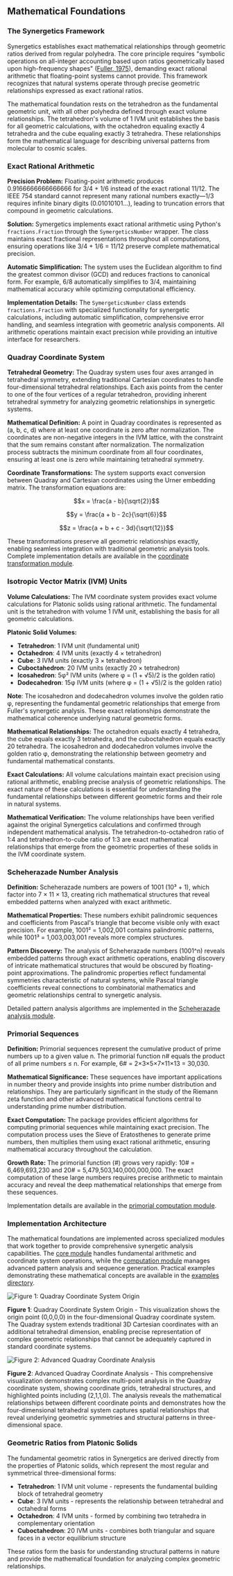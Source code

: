 ## Mathematical Foundations


### The Synergetics Framework

Synergetics establishes exact mathematical relationships through geometric ratios derived from regular polyhedra. The core principle requires "symbolic operations on all-integer accounting based upon ratios geometrically based upon high-frequency shapes" ([Fuller, 1975](https://www.rwgrayprojects.com/synergetics/)), demanding exact rational arithmetic that floating-point systems cannot provide. This framework recognizes that natural systems operate through precise geometric relationships expressed as exact rational ratios.

The mathematical foundation rests on the tetrahedron as the fundamental geometric unit, with all other polyhedra defined through exact volume relationships. The tetrahedron's volume of 1 IVM unit establishes the basis for all geometric calculations, with the octahedron equaling exactly 4 tetrahedra and the cube equaling exactly 3 tetrahedra. These relationships form the mathematical language for describing universal patterns from molecular to cosmic scales.


### Exact Rational Arithmetic


**Precision Problem:** Floating-point arithmetic produces 0.9166666666666666 for 3/4 + 1/6 instead of the exact rational 11/12. The IEEE 754 standard cannot represent many rational numbers exactly—1/3 requires infinite binary digits (0.01010101...), leading to truncation errors that compound in geometric calculations.

**Solution:** Symergetics implements exact rational arithmetic using Python's `fractions.Fraction` through the `SymergeticsNumber` wrapper. The class maintains exact fractional representations throughout all computations, ensuring operations like 3/4 + 1/6 = 11/12 preserve complete mathematical precision.

**Automatic Simplification:** The system uses the Euclidean algorithm to find the greatest common divisor (GCD) and reduces fractions to canonical form. For example, 6/8 automatically simplifies to 3/4, maintaining mathematical accuracy while optimizing computational efficiency.

**Implementation Details:** The `SymergeticsNumber` class extends `fractions.Fraction` with specialized functionality for synergetic calculations, including automatic simplification, comprehensive error handling, and seamless integration with geometric analysis components. All arithmetic operations maintain exact precision while providing an intuitive interface for researchers.


### Quadray Coordinate System


**Tetrahedral Geometry:** The Quadray system uses four axes arranged in tetrahedral symmetry, extending traditional Cartesian coordinates to handle four-dimensional tetrahedral relationships. Each axis points from the center to one of the four vertices of a regular tetrahedron, providing inherent tetrahedral symmetry for analyzing geometric relationships in synergetic systems.

**Mathematical Definition:** A point in Quadray coordinates is represented as (a, b, c, d) where at least one coordinate is zero after normalization. The coordinates are non-negative integers in the IVM lattice, with the constraint that the sum remains constant after normalization. The normalization process subtracts the minimum coordinate from all four coordinates, ensuring at least one is zero while maintaining tetrahedral symmetry.

**Coordinate Transformations:** The system supports exact conversion between Quadray and Cartesian coordinates using the Urner embedding matrix. The transformation equations are:

$$x = \frac{a - b}{\sqrt{2}}$$

$$y = \frac{a + b - 2c}{\sqrt{6}}$$

$$z = \frac{a + b + c - 3d}{\sqrt{12}}$$

These transformations preserve all geometric relationships exactly, enabling seamless integration with traditional geometric analysis tools. Complete implementation details are available in the [coordinate transformation module](https://github.com/docxology/symergetics/tree/main/symergetics/core/coordinates).


### Isotropic Vector Matrix (IVM) Units


**Volume Calculations:** The IVM coordinate system provides exact volume calculations for Platonic solids using rational arithmetic. The fundamental unit is the tetrahedron with volume 1 IVM unit, establishing the basis for all geometric calculations.

**Platonic Solid Volumes:**
- **Tetrahedron**: 1 IVM unit (fundamental unit)
- **Octahedron**: 4 IVM units (exactly 4 × tetrahedron)
- **Cube**: 3 IVM units (exactly 3 × tetrahedron)
- **Cuboctahedron**: 20 IVM units (exactly 20 × tetrahedron)
- **Icosahedron**: 5φ² IVM units (where φ = (1 + √5)/2 is the golden ratio)
- **Dodecahedron**: 15φ IVM units (where φ = (1 + √5)/2 is the golden ratio)

**Note**: The icosahedron and dodecahedron volumes involve the golden ratio φ, representing the fundamental geometric relationships that emerge from Fuller's synergetic analysis. These exact relationships demonstrate the mathematical coherence underlying natural geometric forms.

**Mathematical Relationships:** The octahedron equals exactly 4 tetrahedra, the cube equals exactly 3 tetrahedra, and the cuboctahedron equals exactly 20 tetrahedra. The icosahedron and dodecahedron volumes involve the golden ratio φ, demonstrating the relationship between geometry and fundamental mathematical constants.

**Exact Calculations:** All volume calculations maintain exact precision using rational arithmetic, enabling precise analysis of geometric relationships. The exact nature of these calculations is essential for understanding the fundamental relationships between different geometric forms and their role in natural systems.

**Mathematical Verification:** The volume relationships have been verified against the original Synergetics calculations and confirmed through independent mathematical analysis. The tetrahedron-to-octahedron ratio of 1:4 and tetrahedron-to-cube ratio of 1:3 are exact mathematical relationships that emerge from the geometric properties of these solids in the IVM coordinate system.


### Scheherazade Number Analysis


**Definition:** Scheherazade numbers are powers of 1001 (10³ + 1), which factor into 7 × 11 × 13, creating rich mathematical structures that reveal embedded patterns when analyzed with exact arithmetic.

**Mathematical Properties:** These numbers exhibit palindromic sequences and coefficients from Pascal's triangle that become visible only with exact precision. For example, 1001² = 1,002,001 contains palindromic patterns, while 1001³ = 1,003,003,001 reveals more complex structures.

**Pattern Discovery:** The analysis of Scheherazade numbers (1001^n) reveals embedded patterns through exact arithmetic operations, enabling discovery of intricate mathematical structures that would be obscured by floating-point approximations. The palindromic properties reflect fundamental symmetries characteristic of natural systems, while Pascal triangle coefficients reveal connections to combinatorial mathematics and geometric relationships central to synergetic analysis.

Detailed pattern analysis algorithms are implemented in the [Scheherazade analysis module](https://github.com/docxology/symergetics/tree/main/symergetics/computation/patterns).


### Primorial Sequences


**Definition:** Primorial sequences represent the cumulative product of prime numbers up to a given value n. The primorial function n# equals the product of all prime numbers ≤ n. For example, 6# = 2×3×5×7×11×13 = 30,030.

**Mathematical Significance:** These sequences have important applications in number theory and provide insights into prime number distribution and relationships. They are particularly significant in the study of the Riemann zeta function and other advanced mathematical functions central to understanding prime number distribution.

**Exact Computation:** The package provides efficient algorithms for computing primorial sequences while maintaining exact precision. The computation process uses the Sieve of Eratosthenes to generate prime numbers, then multiplies them using exact rational arithmetic, ensuring mathematical accuracy throughout the calculation.

**Growth Rate:** The primorial function (#) grows very rapidly: 10# = 6,469,693,230 and 20# = 5,479,503,140,000,000,000. The exact computation of these large numbers requires precise arithmetic to maintain accuracy and reveal the deep mathematical relationships that emerge from these sequences.

Implementation details are available in the [primorial computation module](https://github.com/docxology/symergetics/tree/main/symergetics/computation/sequences).


### Implementation Architecture


The mathematical foundations are implemented across specialized modules that work together to provide comprehensive synergetic analysis capabilities. The [core module](https://github.com/docxology/symergetics/tree/main/symergetics/core) handles fundamental arithmetic and coordinate system operations, while the [computation module](https://github.com/docxology/symergetics/tree/main/symergetics/computation) manages advanced pattern analysis and sequence generation. Practical examples demonstrating these mathematical concepts are available in the [examples directory](https://github.com/docxology/symergetics/tree/main/examples).


![Figure 1: Quadray Coordinate System Origin](output/geometric/coordinates/quadray_coordinate_0_0_0_0.png)

**Figure 1**: Quadray Coordinate System Origin - This visualization shows the origin point (0,0,0,0) in the four-dimensional Quadray coordinate system. The Quadray system extends traditional 3D Cartesian coordinates with an additional tetrahedral dimension, enabling precise representation of complex geometric relationships that cannot be adequately captured in standard coordinate systems.


![Figure 2: Advanced Quadray Coordinate Analysis](output/geometric/coordinates/quadray_coordinate_2_1_1_0.png)

**Figure 2**: Advanced Quadray Coordinate Analysis - This comprehensive visualization demonstrates complex multi-point analysis in the Quadray coordinate system, showing coordinate grids, tetrahedral structures, and highlighted points including (2,1,1,0). The analysis reveals the mathematical relationships between different coordinate points and demonstrates how the four-dimensional tetrahedral system captures spatial relationships that reveal underlying geometric symmetries and structural patterns in three-dimensional space.


### Geometric Ratios from Platonic Solids


The fundamental geometric ratios in Synergetics are derived directly from the properties of Platonic solids, which represent the most regular and symmetrical three-dimensional forms:


- **Tetrahedron**: 1 IVM unit volume - represents the fundamental building block of tetrahedral geometry
- **Cube**: 3 IVM units - represents the relationship between tetrahedral and octahedral forms
- **Octahedron**: 4 IVM units - formed by combining two tetrahedra in complementary orientation
- **Cuboctahedron**: 20 IVM units - combines both triangular and square faces in a vector equilibrium structure


These ratios form the basis for understanding structural patterns in nature and provide the mathematical foundation for analyzing complex geometric relationships.
